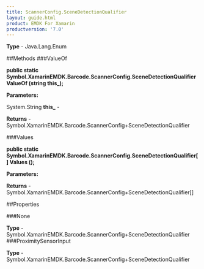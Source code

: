 ```yaml
---
title: ScannerConfig.SceneDetectionQualifier
layout: guide.html
product: EMDK For Xamarin 
productversion: '7.0' 
---
```


    

**Type** - Java.Lang.Enum

##Methods
###ValueOf

**public static Symbol.XamarinEMDK.Barcode.ScannerConfig.SceneDetectionQualifier ValueOf (string this_);**


        

**Parameters:**

System.String **this_**  - 
        

**Returns** - Symbol.XamarinEMDK.Barcode.ScannerConfig+SceneDetectionQualifier

###Values

**public static Symbol.XamarinEMDK.Barcode.ScannerConfig.SceneDetectionQualifier[] Values ();**


        

**Parameters:**

**Returns** - Symbol.XamarinEMDK.Barcode.ScannerConfig+SceneDetectionQualifier[]

##Properties

###None

        

**Type** - Symbol.XamarinEMDK.Barcode.ScannerConfig+SceneDetectionQualifier
###ProximitySensorInput

        

**Type** - Symbol.XamarinEMDK.Barcode.ScannerConfig+SceneDetectionQualifier

